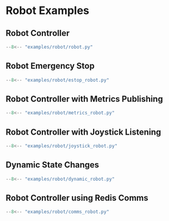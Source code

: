 # Robot Examples

## Robot Controller

```python title="examples/robot/robot.py" linenums="1"
--8<-- "examples/robot/robot.py"
```

## Robot Emergency Stop

```python title="examples/robot/estop_robot.py" linenums="1"
--8<-- "examples/robot/estop_robot.py"
```

## Robot Controller with Metrics Publishing

```python title="examples/robot/metrics_robot.py" linenums="1"
--8<-- "examples/robot/metrics_robot.py"
```

## Robot Controller with Joystick Listening

```python title="examples/robot/joystick_robot.py" linenums="1"
--8<-- "examples/robot/joystick_robot.py"
```

## Dynamic State Changes

```python title="examples/robot/dynamic_robot.py" linenums="1"
--8<-- "examples/robot/dynamic_robot.py"
```

## Robot Controller using Redis Comms

```python title="examples/robot/comms_robot.py" linenums="1"
--8<-- "examples/robot/comms_robot.py"
```
